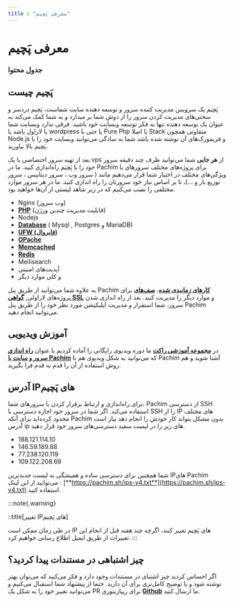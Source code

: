 ```yaml
---
title : "معرفی پَچیم"
---
```


# معرفی پَچیم

### جدول محتوا 

## پَچیم چیست 

پَچیم یک سرویس مدیریت کننده سرور و توسعه دهنده سایت شماست، پَچیم دردسر و سختی‌های مدیریت کردن سرور را از دوش شما بر میدارد و به شما کمک می‌کند به عنوان یک توسعه دهنده تنها به فکر توسعه وبسایت خود باشید. فرقی ندارد وبسایت شما با لاراول باشد یا wordpress یا حتی با Pure Php یا اصلا Stack متفاوتی همچون Node.js و فریمورک‌های آن نوشته شده باشد شما به سادگی می‌توانید وبسایت خود را با پَچیم بالا بیاورید. 

بعد از تهیه سرور اختصاصی یا یک vps از **هر جایی** شما می‌توانید ظرف چند دقیقه سرور خود را با پَچیم راه‌اندازی کنید. ما در Pachim برای پروژه‌های مختلف سرورهای با ویژگی‌های مختلف در اختیار شما قرار می‌دهیم مانند ( سرور وب ، سرور دیتابیس ، سرور توزیع بار و ...)، تا بر اساس نیاز خود سرورتان را راه اندازی کنید. ما در هر سرور موارد مختلفی را نصب می‌کنیم که در زیر شاهد لیستی از آن‌ها خواهید بود.

- Nginx (وب سرور)
- [**PHP**](/servers/php) (قابلیت مدیریت چندین ورژن)
- Nodejs
- [**Database**](/servers/databases) ( Mysql , Postgres و MariaDB)
- [**UFW (فایروال)**](/servers/network)
- [**OPache**](/servers/php#opache)
- [**Memcached**](/servers/caches)
- [**Redis**](/servers/caches)
- Meilisearch
- آپدیت‌های امنیتی
- و کلی موارد دیگر

به علاوه شما می‌توانید از طریق پنل Pachim [**کارهای زمانبدی شده**](/servers/scheduler)، [**صف‌های**](/sites/queue) برای پروژه‌های لاراولی, [**گواهی SSL**](/sites/ssl) و موارد دیگر را مدیریت کنید.
بعد از راه اندازی شدن سرور، شما استقرار و مدیریت اپلیکیشن مورد نظر خود را از طریق پنل Pachim می‌توانید انجام دهید.

## آموزش ویدیویی 

در [**مجموعه آموزشی راکت**](https://roocket.ir) ما دوره ویدیوی رایگانی را آماده کردیم با عنوان [**راه اندازی سرور و سایت با Pachim**](https://roocket.ir/series/server-managment-with-pachim) که می‌توانید به شکل ویدیوی هم با Pachim آشنا شوید و هم روش استفاده از آن را قدم به قدم فرا بگیرید. 

## آدرس IPهای پَچیم 

برای راه‌اندازی و ارتباط برقرار کردن با سرورهای شما، Pachim از دسترسی SSH استفاده می‌کند. اگر شما در سرور خود اجازه دسترسی با SSH را از IP های مختلف محدود کرده‌اید برای آنکه Pachim بدون مشکل بتواند کار خودش را انجام دهد نیاز است آدرس ip های زیر را در لیست سفید دسترسی‌های سرور خود قرار دهید.

- 188.121.114.10
- 146.59.189.88
- 77.238.120.119
- 109.122.208.69

شما همچنین برای دسترسی ساده و همیشگی به لیست جدیدترین IPهای Pachim می‌توانید از این لینک : [**https://pachim.sh/ips-v4.txt**](https://pachim.sh/ips-v4.txt) استفاده کنید.

:::note{.warning}

::title[تغییر IPهای پَچیم]

در طی زمان ممکن است IP های پَچیم تغییر کنند، اگرچه چند هفته قبل از انجام این تغییرات از طریق ایمیل اطلاع رسانی خواهیم کرد.
:::

## چیز اشتباهی در مستندات پیدا کردید؟ 

اگر احساس کردید چیز اشتبای در مستندات وجود دارد و فکر می‌کنید که می‌توان بهتر نوشته شود و یا توضیح کامل‌تری برای آن دارید. حتما از پیشنهاد شما استقبال می‌کنیم و می‌توانید تغییر خود را به شکل یک PR برای ریپازیتوری [**Github**](https://github.com/hesammousavi/pachim-docs) ما ارسال کنید.



